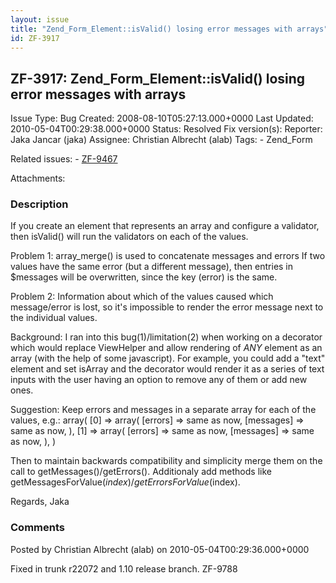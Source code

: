 ```yaml
---
layout: issue
title: "Zend_Form_Element::isValid() losing error messages with arrays"
id: ZF-3917
---
```


ZF-3917: Zend\_Form\_Element::isValid() losing error messages with arrays
-------------------------------------------------------------------------

 Issue Type: Bug Created: 2008-08-10T05:27:13.000+0000 Last Updated: 2010-05-04T00:29:38.000+0000 Status: Resolved Fix version(s): 
 Reporter:  Jaka Jancar (jaka)  Assignee:  Christian Albrecht (alab)  Tags: - Zend\_Form
 
 Related issues: - [ZF-9467](/issues/browse/ZF-9467)
 
 Attachments: 
### Description

If you create an element that represents an array and configure a validator, then isValid() will run the validators on each of the values.

Problem 1: array\_merge() is used to concatenate messages and errors If two values have the same error (but a different message), then entries in $messages will be overwritten, since the key (error) is the same.

Problem 2: Information about which of the values caused which message/error is lost, so it's impossible to render the error message next to the individual values.

Background: I ran into this bug(1)/limitation(2) when working on a decorator which would replace ViewHelper and allow rendering of _ANY_ element as an array (with the help of some javascript). For example, you could add a "text" element and set isArray and the decorator would render it as a series of text inputs with the user having an option to remove any of them or add new ones.

Suggestion: Keep errors and messages in a separate array for each of the values, e.g.: array( [0] => array( [errors] => same as now, [messages] => same as now, ), [1] => array( [errors] => same as now, [messages] => same as now, ), )

Then to maintain backwards compatibility and simplicity merge them on the call to getMessages()/getErrors(). Additionaly add methods like getMessagesForValue($index)/getErrorsForValue($index).

Regards, Jaka

 

 

### Comments

Posted by Christian Albrecht (alab) on 2010-05-04T00:29:36.000+0000

Fixed in trunk r22072 and 1.10 release branch. ZF-9788

 

 